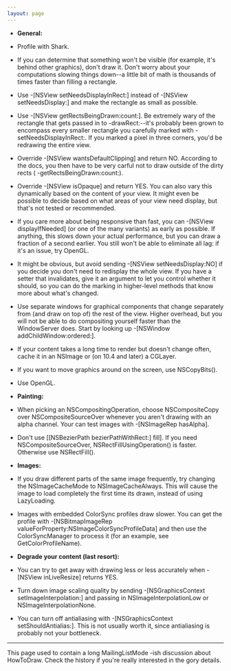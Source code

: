 ```yaml
---
layout: page
---
```


 
* **General:**
* Profile with Shark.
* If you can determine that something won't be visible (for example, it's behind other graphics), don't draw it. Don't worry about your computations slowing things down--a little bit of math is thousands of times faster than filling a rectangle.
* Use     -[NSView setNeedsDisplayInRect:] instead of     -[NSView setNeedsDisplay:] and make the rectangle as small as possible.
* Use     -[NSView getRectsBeingDrawn:count:]. Be extremely wary of the rectangle that gets passed in to     -drawRect:--it's probably been grown to encompass every smaller rectangle you carefully marked with     -setNeedsDisplayInRect:. If you marked a pixel in three corners, you'd be redrawing the entire view.
* Override     -[NSView wantsDefaultClipping] and return     NO. According to the docs, you then have to be very carful not to draw outside of the dirty rects (    -getRectsBeingDrawn:count:).
* Override     -[NSView isOpaque] and return     YES. You can also vary this dynamically based on the content of your view. It might even be possible to decide based on what areas of your view need display, but that's not tested or recommended.
* If you care more about being responsive than fast, you can     -[NSView displayIfNeeded] (or one of the many variants) as early as possible. If anything, this slows down your actual performance, but you can draw a fraction of a second earlier. You still won't be able to eliminate all lag: if it's an issue, try OpenGL.
* It might be obvious, but avoid sending     -[NSView setNeedsDisplay:NO] if you decide you don't need to redisplay the whole view. If you have a setter that invalidates, give it an argument to let you control whether it should, so you can do the marking in higher-level methods that know more about what's changed.
* Use separate windows for graphical components that change separately from (and draw on top of) the rest of the view. Higher overhead, but you will not be able to do compositing yourself faster than the WindowServer does. Start by looking up     -[NSWindow addChildWindow:ordered:].
* If your content takes a long time to render but doesn't change often, cache it in an     NSImage or (on 10.4 and later) a     CGLayer.
* If you want to move graphics around on the screen, use     NSCopyBits().
* Use OpenGL.

* **Painting:**
* When picking an     NSCompositingOperation, choose     NSCompositeCopy over     NSCompositeSourceOver whenever you aren't drawing with an alpha channel. Your can test images with     -[NSImageRep hasAlpha].
* Don't use     [[NSBezierPath bezierPathWithRect:] fill]. If you need     NSCompositeSourceOver,     NSRectFillUsingOperation() is faster. Otherwise use     NSRectFill().

* **Images:**
* If you draw different parts of the same image frequently, try changing the     NSImageCacheMode to     NSImageCacheAlways. This will cause the image to load completely the first time its drawn, instead of using LazyLoading.
* Images with embedded ColorSync profiles draw slower. You can get the profile with     -[NSBitmapImageRep valueForProperty:NSImageColorSyncProfileData] and then use the ColorSyncManager to process it (for an example, see GetColorProfileName).

* **Degrade your content (last resort):**
* You can try to get away with drawing less or less accurately when     -[NSView inLiveResize] returns     YES.
* Turn down image scaling quality by sending     -[NSGraphicsContext setImageInterpolation:] and passing in     NSImageInterpolationLow or     NSImageInterpolationNone.
* You can turn off antialiasing with     -[NSGraphicsContext setShouldAntialias:]. This is not usually worth it, since antialiasing is probably not your bottleneck.



----
This page used to contain a long MailingListMode -ish discussion about HowToDraw. Check the history if you're really interested in the gory details.
